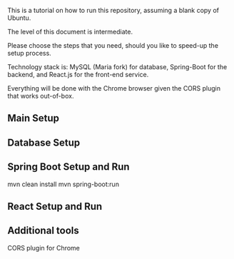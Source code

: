 This is a tutorial on how to run this repository, assuming a blank copy of Ubuntu.

The level of this document is intermediate.

Please choose the steps that you need, should you like to speed-up the setup process.

Technology stack is: MySQL (Maria fork) for database, Spring-Boot for the backend, and React.js for the front-end service.

Everything will be done with the Chrome browser given the CORS plugin that works out-of-box.

## Main Setup

## Database Setup
## Spring Boot Setup and Run
mvn clean install
mvn spring-boot:run

## React Setup and Run

## Additional tools
CORS plugin for Chrome


